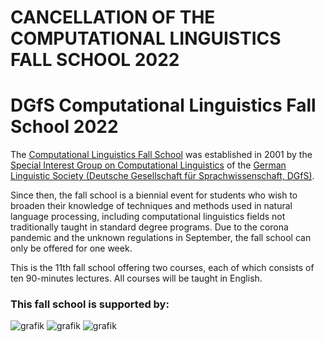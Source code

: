 # CANCELLATION OF THE COMPUTATIONAL LINGUISTICS FALL SCHOOL 2022
# DGfS Computational Linguistics Fall School 2022
  
The [Computational Linguistics Fall School](https://dgfs.de/en/cl/fall-schools.html) was established in 2001 by the [Special Interest Group on Computational Linguistics](https://dgfs.de/en/cl/) of the [German Linguistic Society (Deutsche Gesellschaft für Sprachwissenschaft, DGfS)](https://dgfs.de/en/).

Since then, the fall school is a biennial event for students who wish to broaden their knowledge of techniques and methods used in natural language processing, including computational linguistics fields not traditionally taught in standard degree programs. Due to the corona pandemic and the unknown regulations in September, the fall school can only be offered for one week. 

This is the 11th fall school offering two courses, each of which consists of ten 90-minutes lectures. All courses will be taught in English. 

### This fall school is supported by: 
![grafik](https://user-images.githubusercontent.com/104138646/173563403-e6171321-31b9-48b6-b73e-fdf997b23a05.png)
![grafik](https://user-images.githubusercontent.com/104138646/173561040-0d641d56-abb0-47c2-85d8-f0f69c830cb5.png)
![grafik](https://user-images.githubusercontent.com/104138646/173564264-50849444-9047-4e70-b1b6-0c1f8b3e5f98.png)
